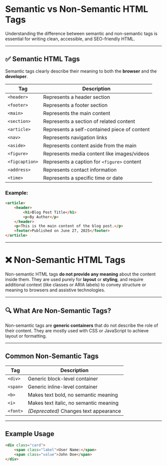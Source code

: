 # Semantic vs Non-Semantic HTML Tags

Understanding the difference between semantic and non-semantic tags is essential for writing clean, accessible, and SEO-friendly HTML.

---

## ✅ Semantic HTML Tags

Semantic tags clearly describe their meaning to both the **browser** and the **developer**.

| Tag            | Description                                  |
| -------------- | -------------------------------------------- |
| `<header>`     | Represents a header section                  |
| `<footer>`     | Represents a footer section                  |
| `<main>`       | Represents the main content                  |
| `<section>`    | Represents a section of related content      |
| `<article>`    | Represents a self-contained piece of content |
| `<nav>`        | Represents navigation links                  |
| `<aside>`      | Represents content aside from the main       |
| `<figure>`     | Represents media content like images/videos  |
| `<figcaption>` | Represents a caption for `<figure>` content  |
| `<address>`    | Represents contact information               |
| `<time>`       | Represents a specific time or date           |

### Example:

```html
<article>
    <header>
        <h1>Blog Post Title</h1>
        <p>By Author</p>
    </header>
    <p>This is the main content of the blog post.</p>
    <footer>Published on June 27, 2025</footer>
</article>
```

---

# ❌ Non-Semantic HTML Tags

Non-semantic HTML tags **do not provide any meaning** about the content inside them. They are used purely for **layout** or **styling**, and require additional context (like classes or ARIA labels) to convey structure or meaning to browsers and assistive technologies.

---

## 🔍 What Are Non-Semantic Tags?

Non-semantic tags are **generic containers** that do not describe the role of their content. They are mostly used with CSS or JavaScript to achieve layout or formatting.

---

## Common Non-Semantic Tags

| Tag      | Description                                 |
|----------|---------------------------------------------|
| `<div>`  | Generic block-level container               |
| `<span>` | Generic inline-level container              |
| `<b>`    | Makes text bold, no semantic meaning        |
| `<i>`    | Makes text italic, no semantic meaning      |
| `<font>` | *(Deprecated)* Changes text appearance      |

---

## Example Usage

```html
<div class="card">
    <span class="label">User Name:</span>
    <span class="value">John Doe</span>
</div>
```
